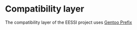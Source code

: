 # Compatibility layer

The compatibility layer of the EESSI project uses [Gentoo Prefix](https://wiki.gentoo.org/wiki/Project:Prefix)
